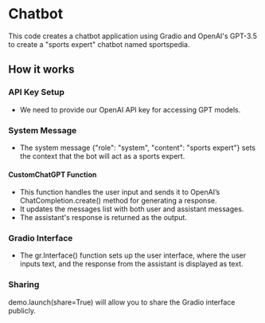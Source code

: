 # Chatbot
This code creates a chatbot application using Gradio and OpenAI's GPT-3.5 to create a "sports expert" chatbot named sportspedia.
## How it works
### API Key Setup
- We need to provide our OpenAI API key for accessing GPT models.
### System Message
- The system message {"role": "system", "content": "sports expert"} sets the context that the bot will act as a sports expert.
#### CustomChatGPT Function
- This function handles the user input and sends it to OpenAI’s ChatCompletion.create() method for generating a response.
- It updates the messages list with both user and assistant messages.
- The assistant's response is returned as the output.
### Gradio Interface 
- The gr.Interface() function sets up the user interface, where the user inputs text, and the response from the assistant is displayed as text.
### Sharing
demo.launch(share=True) will allow you to share the Gradio interface publicly.
